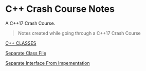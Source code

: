 # C++ Crash Course Notes
A C++17 Crash Course.
> Notes created while going through a C++17 Crash Course 

[C++ CLASSES](Classes.md)

[Separate Class File](SeparateClassFile.md)

[Separate Interface From Impementation](SeparateInterfaceFromImpementation.md)
